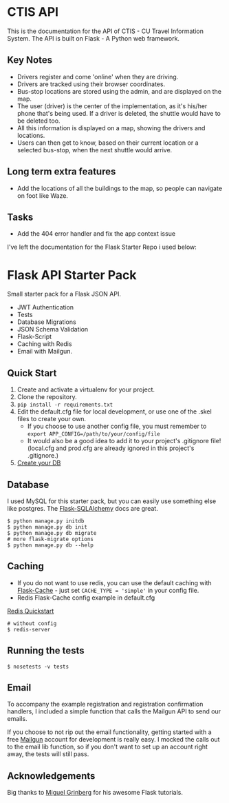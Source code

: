# CTIS API
This is the documentation for the API of CTIS - CU Travel Information System.
The API is built on Flask - A Python web framework.

## Key Notes
- Drivers register and come 'online' when they are driving.
- Drivers are tracked using their browser coordinates.
- Bus-stop locations are stored using the admin, and are displayed on the map.
- The user (driver) is the center of the implementation, as it's his/her phone that's being used. If a driver is deleted,
the shuttle would have to be deleted too.
- All this information is displayed on a map, showing the drivers and locations.
- Users can then get to know, based on their current location or a selected bus-stop, when the next shuttle would arrive.

## Long term extra features
- Add the locations of all the buildings to the map, so people can navigate on foot like Waze.

## Tasks
- Add the 404 error handler and fix the app context issue 

I've left the documentation for the Flask Starter Repo i used below:

# Flask API Starter Pack
Small starter pack for a Flask JSON API.
* JWT Authentication
* Tests
* Database Migrations
* JSON Schema Validation
* Flask-Script
* Caching with Redis
* Email with Mailgun.

## Quick Start

1. Create and activate a virtualenv for your project.
2. Clone the repository.
3. ```pip install -r requirements.txt```
4. Edit the default.cfg file for local development, or use one of the .skel files to create your own.
    * If you choose to use another config file, you must remember to ```export APP_CONFIG=/path/to/your/config/file```
    * It would also be a good idea to add it to your project's .gitignore file! (local.cfg and prod.cfg are already ignored in this project's .gitignore.)
4. [Create your DB](#database)


## Database
I used MySQL for this starter pack, but you can easily use something else like postgres.
The [Flask-SQLAlchemy](http://flask.pocoo.org/docs/0.12/patterns/sqlalchemy/#flask-sqlalchemy-extension) docs are great.

```
$ python manage.py initdb
$ python manage.py db init
$ python manage.py db migrate
# more flask-migrate options
$ python manage.py db --help
```

## Caching
* If you do not want to use redis, you can use the default caching with [Flask-Cache](https://pythonhosted.org/Flask-Cache/) - just set ```CACHE_TYPE = 'simple'```
in your config file.
* Redis Flask-Cache config example in default.cfg

[Redis Quickstart](https://redis.io/topics/quickstart)
```
# without config
$ redis-server
```

## Running the tests

```$ nosetests -v tests```

## Email
To accompany the example registration and registration confirmation handlers, I included a simple function that calls the Mailgun API to send our emails.

If you choose to not rip out the email functionality, getting started with a free [Mailgun](https://www.mailgun.com/) account for development is really easy.
I mocked the calls out to the email lib function, so if you don't want to set up an account right away, the tests will still pass.

## Acknowledgements
Big thanks to [Miguel Grinberg](https://blog.miguelgrinberg.com/) for his awesome Flask tutorials.
